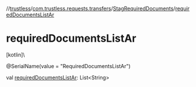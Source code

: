 //[trustless](../../../index.md)/[com.trustless.requests.transfers](../index.md)/[StagRequiredDocuments](index.md)/[requiredDocumentsListAr](required-documents-list-ar.md)

# requiredDocumentsListAr

[kotlin]\

@SerialName(value = &quot;RequiredDocumentsListAr&quot;)

val [requiredDocumentsListAr](required-documents-list-ar.md): List&lt;String&gt;
